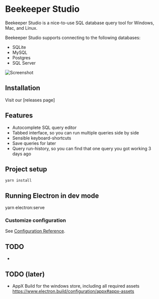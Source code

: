 # Beekeeper Studio

Beekeeper Studio is a nice-to-use SQL database query tool for Windows, Mac, and Linux.

Beekeeper Studio supports connecting to the following databases:

- SQLite
- MySQL
- Postgres
- SQL Server

![Screenshot](https://placehold.it/600x400)

## Installation

Visit our [releases page]

## Features

- Autocomplete SQL query editor
- Tabbed interface, so you can run multiple queries side by side
- Sensible keyboard-shortcuts
- Save queries for later
- Query run-history, so you can find that one query you got working 3 days ago


## Project setup
```
yarn install
```

## Running Electron in dev mode

yarn electron:serve


### Customize configuration
See [Configuration Reference](https://cli.vuejs.org/config/).



## TODO
- 


## TODO (later)
- AppX Build for the windows store, including all required assets https://www.electron.build/configuration/appx#appx-assets

